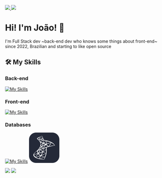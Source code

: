 <div>
  <a target='_blank' href="https://www.linkedin.com/in/jo%C3%A3o-lucas-gomes-25b0a4250/">
    <img src="https://img.shields.io/badge/LinkedIn-0077B5?style=for-the-badge&logo=linkedin&logoColor=white">
  </a>

  <a target='_blank' href="https://instagram.com/jaogomexx">
      <img src="https://img.shields.io/badge/Instagram-E4405F?style=for-the-badge&logo=instagram&logoColor=white">
  </a>
</div>

# Hi! I'm João! 👋

I'm Full Stack dev ~back-end dev who knows some things about front-end~ since 2022, Brazilian and starting to like open source

## 🛠️ My Skills

### Back-end

[![My Skills](https://skillicons.dev/icons?i=cs,dotnet,ts,express,py,django&theme=dark)](https://skillicons.dev)

### Front-end

[![My Skills](https://skillicons.dev/icons?i=js,vue,tailwind,react&theme=dark)](https://skillicons.dev)

### Databases

[![My Skills](https://skillicons.dev/icons?i=postgres,&theme=dark)](https://skillicons.dev) ![My Skills](https://github.com/joaolucasgomess/joaolucasgomess/blob/main/sql-server-icon.svg)

<div>
  <img src="https://github-readme-stats.vercel.app/api?username=joaolucasgomess&show=prs_merged,prs_merged_percentage&show_icons=true&theme=synthwave"/>
  <img width="258px" src="https://github-readme-stats.vercel.app/api/top-langs/?username=joaolucasgomess&theme=synthwave"/>
</div>
